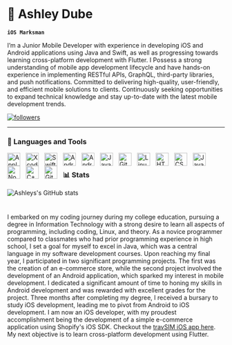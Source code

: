 # 🐐 Ashley Dube

**`iOS Marksman`**

I’m a Junior Mobile Developer with experience in developing iOS and Android applications using Java and Swift, as well as progressing towards learning cross-platform development with Flutter. I Possess a strong understanding of mobile app development lifecycle and have hands-on experience in implementing RESTful APIs, GraphQL, third-party libraries, and push notifications. Committed to delivering high-quality, user-friendly, and efficient mobile solutions to clients. Continuously seeking opportunities to expand technical knowledge and stay up-to-date with the latest mobile development trends.


   <p align="left">
      <a href="https://github.com/ashleydee1999?tab=followers">
         <img alt="followers" title="Follow me on Github" src="https://custom-icon-badges.demolab.com/github/followers/ashleydee1999?color=236ad3&labelColor=1155ba&style=for-the-badge&logo=person-add&label=Follow&logoColor=white"/></a>
   </p>

---

### 🧰 Languages and Tools

<img align="left" alt="Apple" width="30px" style="padding-right:10px;" src="https://cdn.jsdelivr.net/gh/devicons/devicon/icons/apple/apple-original.svg"/>
<img align="left" alt="Xcode" width="30px" style="padding-right:10px;" src="https://cdn.jsdelivr.net/gh/devicons/devicon/icons/xcode/xcode-original.svg"/>
<img align="left" alt="Swift" width="30px" style="padding-right:10px;" src="https://cdn.jsdelivr.net/gh/devicons/devicon/icons/swift/swift-original.svg"/>
<img align="left" alt="Android" width="30px" style="padding-right:10px;" src="https://cdn.jsdelivr.net/gh/devicons/devicon/icons/android/android-original.svg"/>
<img align="left" alt="Android Studio" width="30px" style="padding-right:10px;" src="https://cdn.jsdelivr.net/gh/devicons/devicon/icons/androidstudio/androidstudio-original.svg"/>
<img align="left" alt="Java" width="30px" style="padding-right:10px;" src="https://cdn.jsdelivr.net/gh/devicons/devicon/icons/java/java-original.svg"/>
<img align="left" alt="Git" width="30px" style="padding-right:10px;" src="https://cdn.jsdelivr.net/gh/devicons/devicon/icons/git/git-original.svg" />
<img align="left" alt="Linux" width="30px" style="padding-right:10px;" src="https://cdn.jsdelivr.net/gh/devicons/devicon/icons/linux/linux-original.svg" />
<img align="left" alt="HTML" width="30px" style="padding-right:10px;" src="https://cdn.jsdelivr.net/gh/devicons/devicon/icons/html5/html5-plain.svg" />
<img align="left" alt="CSS" width="30px" style="padding-right:10px;" src="https://cdn.jsdelivr.net/gh/devicons/devicon/icons/css3/css3-plain.svg" />
<img align="left" alt="JavaScript" width="30px" style="padding-right:10px;" src="https://cdn.jsdelivr.net/gh/devicons/devicon/icons/javascript/javascript-plain.svg" />
<img align="left" alt="NodeJS" width="30px" style="padding-right:10px;" src="https://cdn.jsdelivr.net/gh/devicons/devicon/icons/nodejs/nodejs-original.svg" />
<img align="left" alt="C++" width="30px" style="padding-right:10px;" src="https://cdn.jsdelivr.net/gh/devicons/devicon/icons/cplusplus/cplusplus-line.svg" />
<img align="left" alt="GitHub" width="30px" style="padding-right:10px;" src="https://cdn.jsdelivr.net/gh/devicons/devicon/icons/github/github-original.svg" />
<br />


### 📊 Stats

![Ashleys's GitHub stats](https://github-readme-stats.vercel.app/api?username=ashleydee1999&show_icons=true&theme=gruvbox)

<!-- ![GitHub Streak](https://streak-stats.demolab.com?user=ForrestKnight&theme=gruvbox&border_radius=4.5) -->

#


I embarked on my coding journey during my college education, pursuing a degree in Information Technology with a strong desire to learn all aspects of programming, including coding, Linux, and theory. As a novice programmer compared to classmates who had prior programming experience in high school, I set a goal for myself to excel in Java, which was a central language in my software development courses. Upon reaching my final year, I participated in two significant programming projects. The first was the creation of an e-commerce store, while the second project involved the development of an Android application, which sparked my interest in mobile development. I dedicated a significant amount of time to honing my skills in Android development and was rewarded with excellent grades for the project. Three months after completing my degree, I received a bursary to study iOS development, leading me to pivot from Android to iOS development. I am now an iOS developer, with my proudest accomplishment being the development of a simple e-commerce application using Shopify's iOS SDK. Checkout the [travSIM iOS app here](https://apps.apple.com/app/travsim/id6443945037). My next objective is to learn cross-platform development using Flutter.
